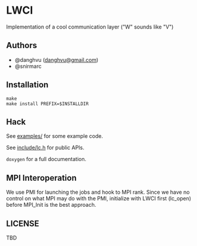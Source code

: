 # LWCI
Implementation of a cool communication layer ("W" sounds like "V")

## Authors

- \@danghvu (danghvu@gmail.com)
- \@snirmarc

## Installation
```
make
make install PREFIX=$INSTALLDIR
```

## Hack

See [examples/](https://github.com/uiuc-hpc/LC/tree/master/examples) for some example code.

See [include/lc.h](https://github.com/uiuc-hpc/LC/blob/master/include/lc.h) for public APIs.

`doxygen` for a full documentation.

## MPI Interoperation

We use PMI for launching the jobs and hook to MPI rank. Since we have no
control on what MPI may do with the PMI, initialize with LWCI first (lc_open)
before MPI_Init is the best approach.

## LICENSE
TBD
